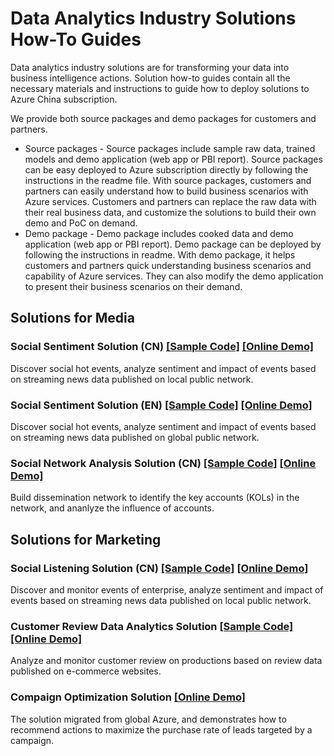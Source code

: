 # Data Analytics Industry Solutions How-To Guides
Data analytics industry solutions are for transforming your data into business intelligence actions. Solution how-to guides contain all the necessary materials and instructions to guide how to deploy solutions to Azure China subscription.

We provide both source packages and demo packages for customers and partners.
* Source packages - Source packages include sample raw data, trained models and demo application (web app or PBI report). Source packages can be easy deployed to Azure subscription directly by following the instructions in the readme file. With source packages, customers and partners can easily understand how to build business scenarios with Azure services. Customers and partners can replace the raw data with their real business data, and customize the solutions to build their own demo and PoC on demand.
* Demo package - Demo package includes cooked data and demo application (web app or PBI report). Demo package can be deployed by following the instructions in readme. With demo package, it helps customers and partners quick understanding business scenarios and capability of Azure services. They can also modify the demo application to present their business scenarios on their demand.


## Solutions for Media
### Social Sentiment Solution (CN) [[Sample Code]](./Media/SentimentCN) [[Online Demo]](https://msit.powerbi.com/view?r=eyJrIjoiOTJkZDYyYzgtZjQwYS00ZTkxLWFhMDAtMWQyNGQ0MjhjZTZjIiwidCI6IjcyZjk4OGJmLTg2ZjEtNDFhZi05MWFiLTJkN2NkMDExZGI0NyIsImMiOjV9)
Discover social hot events, analyze sentiment and impact of events based on streaming news data published on local public network.

### Social Sentiment Solution (EN) [[Sample Code]](./Media/SentimentEN) [[Online Demo]](https://msit.powerbi.com/view?r=eyJrIjoiYmExZGMxMjUtN2MxZi00MzczLWIwOTEtNWRkMWM5ZmQ0YjIwIiwidCI6IjcyZjk4OGJmLTg2ZjEtNDFhZi05MWFiLTJkN2NkMDExZGI0NyIsImMiOjV9)
Discover social hot events, analyze sentiment and impact of events based on streaming news data published on global public network.

### Social Network Analysis Solution (CN) [[Sample Code]](./Media/SnaCN) [[Online Demo]](https://msit.powerbi.com/view?r=eyJrIjoiZmU0ZWQ0ZDMtN2ExNC00MmMxLWEyNGYtZTI5ZmRhMTUzNjViIiwidCI6IjcyZjk4OGJmLTg2ZjEtNDFhZi05MWFiLTJkN2NkMDExZGI0NyIsImMiOjV9)
Build dissemination network to identify the key accounts (KOLs) in the network, and ananlyze the influence of accounts. 

## Solutions for Marketing
### Social Listening Solution (CN) [[Sample Code]](./Marketing/ListeningCN) [[Online Demo]](http://wssocialsenti348668531.chinacloudsites.cn/)
Discover and monitor events of enterprise, analyze sentiment and impact of events based on streaming news data published on local public network.

### Customer Review Data Analytics Solution [[Sample Code]](./Marketing/CRDAnalytics) [[Online Demo]](https://msit.powerbi.com/view?r=eyJrIjoiNGJiMmFhMjMtNzE0OC00MjM1LThiOTgtYjFhOWIzY2ZlZmU2IiwidCI6IjcyZjk4OGJmLTg2ZjEtNDFhZi05MWFiLTJkN2NkMDExZGI0NyIsImMiOjV9)
Analyze and monitor customer review on productions based on review data published on e-commerce websites.

### Compaign Optimization Solution [[Online Demo]](https://msit.powerbi.com/view?r=eyJrIjoiN2ZmMTE0MWMtNjkyYi00YTc4LTlkNzUtNzdkZDYyOTVjZGM3IiwidCI6IjcyZjk4OGJmLTg2ZjEtNDFhZi05MWFiLTJkN2NkMDExZGI0NyIsImMiOjV9)
The solution migrated from global Azure, and demonstrates how to recommend actions to maximize the purchase rate of leads targeted by a campaign. 
